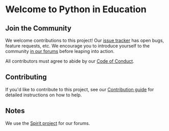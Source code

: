 # Welcome to Python in Education

## Join the Community

We welcome contributions to this project! Our [issue tracker](https://github.com/psf/python-in-edu/issues) has open bugs, feature requests, etc. We encourage you to introduce yourself to the community [in our forums](http://education.python.org/forum/category/3/introductions/) before leaping into action.

All contributors must agree to abide by our [Code of Conduct](https://github.com/psf/python-in-edu/blob/master/code_of_conduct.md).

## Contributing

If you'd like to contribute to this project, see our [Contribution guide](/CONTRIBUTING.md) for detailed instructions on how to help.

## Notes

We use the [Spirit project](https://spirit-project.com/) for our forums.
